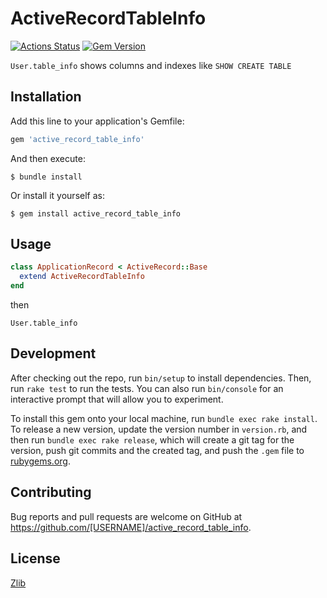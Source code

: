 # ActiveRecordTableInfo

[![Actions Status](https://github.com/Narazaka/active_record_table_info/workflows/Ruby/badge.svg)](https://github.com/Narazaka/active_record_table_info/actions)
[![Gem Version](https://badge.fury.io/rb/active_record_table_info.svg)](https://badge.fury.io/rb/active_record_table_info)

`User.table_info` shows columns and indexes like `SHOW CREATE TABLE`

## Installation

Add this line to your application's Gemfile:

```ruby
gem 'active_record_table_info'
```

And then execute:

    $ bundle install

Or install it yourself as:

    $ gem install active_record_table_info

## Usage

```ruby
class ApplicationRecord < ActiveRecord::Base
  extend ActiveRecordTableInfo
end
```

then

```
User.table_info
```

## Development

After checking out the repo, run `bin/setup` to install dependencies. Then, run `rake test` to run the tests. You can also run `bin/console` for an interactive prompt that will allow you to experiment.

To install this gem onto your local machine, run `bundle exec rake install`. To release a new version, update the version number in `version.rb`, and then run `bundle exec rake release`, which will create a git tag for the version, push git commits and the created tag, and push the `.gem` file to [rubygems.org](https://rubygems.org).

## Contributing

Bug reports and pull requests are welcome on GitHub at https://github.com/[USERNAME]/active_record_table_info.

## License

[Zlib](LICENSE)
